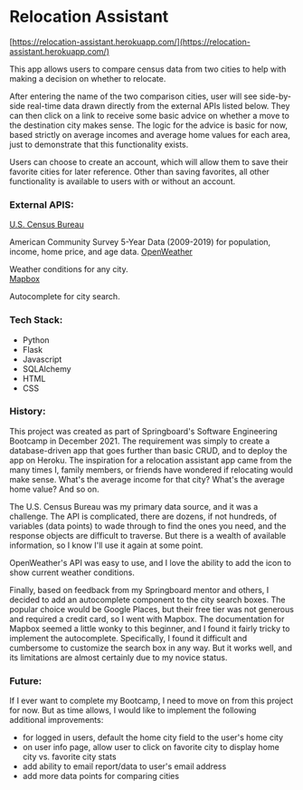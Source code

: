 # Relocation Assistant

[https://relocation-assistant.herokuapp.com/](https://relocation-assistant.herokuapp.com/)

This app allows users to compare census data from two cities to help with making a decision on whether to relocate.

After entering the name of the two comparison cities, user will see side-by-side real-time data drawn directly from the external APIs listed below. They can then click on a link to receive some basic advice on whether a move to the destination city makes sense. The logic for the advice is basic for now, based strictly on average incomes and average home values for each area, just to demonstrate that this functionality exists.

Users can choose to create an account, which will allow them to save their favorite cities for later reference. Other than saving favorites, all other functionality is available to users with or without an account.


### External APIS:
[U.S. Census Bureau]

American Community Survey 5-Year Data (2009-2019) for population, income, home price, and age data.
[OpenWeather]

Weather conditions for any city.  
[Mapbox] 
 
Autocomplete for city search.

### Tech Stack:
- Python
- Flask
- Javascript
- SQLAlchemy
- HTML
- CSS

### History:
This project was created as part of Springboard's Software Engineering Bootcamp in December 2021. The requirement was simply to create a database-driven app that goes further than basic CRUD, and to deploy the app on Heroku. The inspiration for a relocation assistant app came from the many times I, family members, or friends have wondered if relocating would make sense. What's the average income for that city? What's the average home value? And so on. 

The U.S. Census Bureau was my primary data source, and it was a challenge. The API is complicated, there are dozens, if not hundreds, of variables (data points) to wade through to find the ones you need, and the response objects are difficult to traverse. But there is a wealth of available information, so I know I'll use it again at some point. 

OpenWeather's API was easy to use, and I love the ability to add the icon to show current weather conditions.

Finally, based on feedback from my Springboard mentor and others, I decided to add an autocomplete component to the city search boxes. The popular choice would be Google Places, but their free tier was not generous and required a credit card, so I went with Mapbox. The documentation for Mapbox seemed a little wonky to this beginner, and I found it fairly tricky to implement the autocomplete. Specifically, I found it difficult and cumbersome to customize the search box in any way. But it works well, and its limitations are almost certainly due to my novice status.  
### Future:
If I ever want to complete my Bootcamp, I need to move on from this project for now. But as time allows, I would like to implement the following additional improvements:  
- for logged in users, default the home city field to the user's home city
- on user info page, allow user to click on favorite city to display home city vs. favorite city stats
- add ability to email report/data to user's email address
- add more data points for comparing cities


[U.S. Census Bureau]:<https://api.census.gov/data/2019/acs/acs5>
[OpenWeather]:<https://api.openweathermap.org/data/2.5/weather?q={city name}&appid={API key}>
[Mapbox]:<https://api.mapbox.com/>
